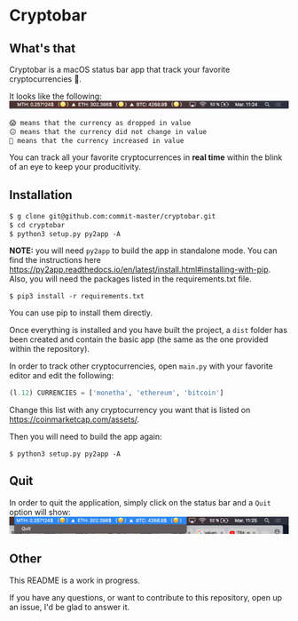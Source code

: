# Cryptobar

## What's that
Cryptobar is a macOS status bar app that track your favorite cryptocurrencies 🚀.

It looks like the following:
![preview](./assets/preview.png)

```
😱 means that the currency as dropped in value
😐 means that the currency did not change in value
🚀 means that the currency increased in value
```

You can track all your favorite cryptocurrences in **real time** within the blink of an eye to keep your producitivity.

## Installation

```
$ g clone git@github.com:commit-master/cryptobar.git
$ cd cryptobar
$ python3 setup.py py2app -A
```

**NOTE:** you will need `py2app` to build the app in standalone mode. You can find the instructions here https://py2app.readthedocs.io/en/latest/install.html#installing-with-pip. Also, you will need the packages listed in the requirements.txt file.

```
$ pip3 install -r requirements.txt
```

You can use pip to install them directly.

Once everything is installed and you have built the project, a `dist` folder has been created and contain the basic app (the same as the one provided within the repository).

In order to track other cryptocurrencies, open `main.py` with your favorite editor and edit the following:

```python
(l.12) CURRENCIES = ['monetha', 'ethereum', 'bitcoin']
```

Change this list with any cryptocurrency you want that is listed on https://coinmarketcap.com/assets/.

Then you will need to build the app again:
```
$ python3 setup.py py2app -A
```

## Quit
In order to quit the application, simply click on the status bar and a `Quit` option will show:
![quit](./assets/quit.png)

## Other
This README is a work in progress.

If you have any questions, or want to contribute to this repository, open up an issue, I'd be glad to answer it.
